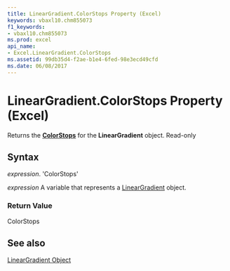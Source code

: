 ```yaml
---
title: LinearGradient.ColorStops Property (Excel)
keywords: vbaxl10.chm855073
f1_keywords:
- vbaxl10.chm855073
ms.prod: excel
api_name:
- Excel.LinearGradient.ColorStops
ms.assetid: 99db35d4-f2ae-b1e4-6fed-98e3ecd49cfd
ms.date: 06/08/2017
---
```



# LinearGradient.ColorStops Property (Excel)

Returns the  **[ColorStops](Excel.ColorStops.md)** for the **LinearGradient** object. Read-only


## Syntax

 _expression_. 'ColorStops'

 _expression_ A variable that represents a [LinearGradient](./Excel.LinearGradient.md) object.


### Return Value

ColorStops


## See also


[LinearGradient Object](Excel.LinearGradient.md)

